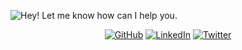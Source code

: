 ![Hey! Let me know how can I help you.](https://github.com/goncaloperes/GoncaloPeres/blob/master/GitHub_Intro.gif)

<p align="center">
	<a href="https://github.com/goncaloperes"><img src="https://img.shields.io/github/followers/goncaloperes.svg?label=GitHub&style=flat-square" alt="GitHub"></a>
	<a href="https://www.linkedin.com/in/goncaloperes"><img src="https://img.shields.io/badge/LinkedIn--_.svg?style=flat-square&logo=linkedin" alt="LinkedIn"></a>
	<a href="https://twitter.com/GoncaloMPeres"><img src="https://img.shields.io/twitter/follow/GoncaloMPeres?label=Twitter&style=flat-square" alt="Twitter"></a>
</p>
